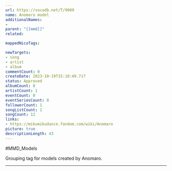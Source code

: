 ```yaml
---
url: https://vocadb.net/T/9909
name: Anomaro model
additionalNames: 
- 
parent: "[[mmd]]"
related:

mappedNicoTags:

newTargets:
- song
- artist
- album
commentCount: 0
createDate: 2023-10-19T15:10:49.717
status: Approved
albumCount: 0
artistCount: 1
eventCount: 0
eventSeriesCount: 0
followerCount: 1
songListCount: 1
songCount: 12
links: 
- https://mikumikudance.fandom.com/wiki/Anomaro 
picture: true
descriptionLength: 43
---
```


#MMD_Models

Grouping tag for models created by Anomaro.

---

